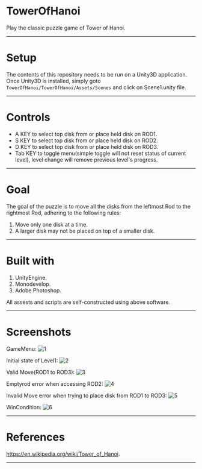 # TowerOfHanoi

Play the classic puzzle game of Tower of Hanoi.

---
# Setup  
The contents of this repository needs to be run on a Unity3D application.
Once Unity3D is installed, simply goto `TowerOfHanoi/TowerOfHanoi/Assets/Scenes` and click on Scene1.unity file.

---
# Controls
* A KEY to select top disk from or place held disk on ROD1.
* S KEY to select top disk from or place held disk on ROD2.
* D KEY to select top disk from or place held disk on ROD3.
* Tab KEY to toggle menu(simple toggle will not reset status of current level), level change will remove previous level's progress.

---
# Goal
The goal of the puzzle is to move all the disks from the leftmost Rod to the rightmost Rod, adhering to the following rules:
1. Move only one disk at a time. 
2. A larger disk may not be placed on top of a smaller disk.

---
# Built with 
1. UnityEngine.
2. Monodevelop.
3. Adobe Photoshop.

All assests and scripts are self-constructed using above software.

---
# Screenshots

GameMenu:
![1](https://user-images.githubusercontent.com/35230083/38263522-f2feb41e-378d-11e8-8669-a9b5be2bf383.png)

Initial state of Level1:
![2](https://user-images.githubusercontent.com/35230083/38263523-f33217fa-378d-11e8-8b65-6cc9d77a26c1.png)

Valid Move(ROD1 to ROD3):
![3](https://user-images.githubusercontent.com/35230083/38263547-fc6ca178-378d-11e8-9a3c-392ce82768fb.png)

Emptyrod error when accessing ROD2:
![4](https://user-images.githubusercontent.com/35230083/38263548-fc9b8bc8-378d-11e8-81ba-a15ed7759d79.png)

Invalid Move error when trying to place disk from ROD1 to ROD3:
![5](https://user-images.githubusercontent.com/35230083/38263549-fccc4b14-378d-11e8-8542-4a9f000d6d6d.png)

WinCondition:
![6](https://user-images.githubusercontent.com/35230083/38263550-fcfafde2-378d-11e8-967d-7f52c0f1e480.png)

---
# References

https://en.wikipedia.org/wiki/Tower_of_Hanoi.

---
